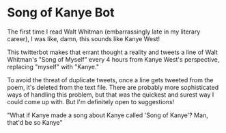 # Song of Kanye Bot

The first time I read Walt Whitman (embarrassingly late in my literary career), I was like, damn, this sounds like Kanye West!

This twitterbot makes that errant thought a reality and tweets a line of Walt Whitman's "Song of Myself" every 4 hours from Kanye West's perspective, replacing "myself" with "Kanye."

To avoid the threat of duplicate tweets, once a line gets tweeted from the poem, it's deleted from the text file. There are probably more sophisticated ways of handling this problem, but that was the quickest and surest way I could come up with. But I'm definitely open to suggestions!

"What if Kanye made a song about Kanye called 'Song of Kanye'? Man, that'd be so Kanye"
